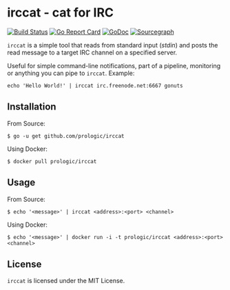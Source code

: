 # irccat - cat for IRC

[![Build Status](https://cloud.drone.io/api/badges/prologic/irccat/status.svg)](https://cloud.drone.io/prologic/irccat)
[![Go Report Card](https://goreportcard.com/badge/prologic/irccat)](https://goreportcard.com/report/prologic/irccat)
[![GoDoc](https://godoc.org/github.com/prologic/irccat?status.svg)](https://godoc.org/github.com/prologic/irccat) 
[![Sourcegraph](https://sourcegraph.com/github.com/prologic/irccat/-/badge.svg)](https://sourcegraph.com/github.com/prologic/irccat?badge)

`irccat` is a simple tool that reads from standard input (*stdin*) and
posts the read message to a target IRC channel on a specified server.

Useful for simple command-line notifications, part of a pipeline, monitoring
or anything you can pipe to `irccat`. Example:

```#!bash
echo 'Hello World!' | irccat irc.freenode.net:6667 gonuts
```

## Installation

From Source:
```#!bash
$ go -u get github.com/prologic/irccat
```

Using Docker:
```#!bash
$ docker pull prologic/irccat
```

## Usage

From Source:
```#!bash
$ echo '<message>' | irccat <address>:<port> <channel>
```

Using Docker:
```#!bash
$ echo '<message>' | docker run -i -t prologic/irccat <address>:<port> <channel>
```

## License

`irccat` is licensed under the MIT License.
